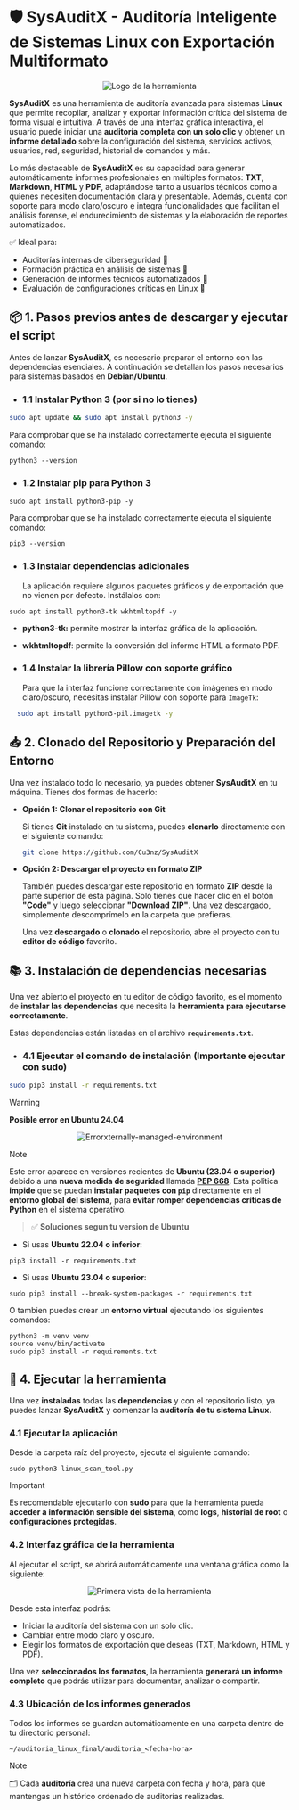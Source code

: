 # 🛡️ SysAuditX - Auditoría Inteligente de Sistemas Linux con Exportación Multiformato

<p align="center">
  <img src="https://i.imgur.com/hTKCzdz.png" alt="Logo de la herramienta">
</p>

**SysAuditX** es una herramienta de auditoría avanzada para sistemas **Linux** que permite recopilar, analizar y exportar información crítica del sistema de forma visual e intuitiva. A través de una interfaz gráfica interactiva, el usuario puede iniciar una **auditoría completa con un solo clic** y obtener un **informe detallado** sobre la configuración del sistema, servicios activos, usuarios, red, seguridad, historial de comandos y más.

Lo más destacable de **SysAuditX** es su capacidad para generar automáticamente informes profesionales en múltiples formatos: **TXT**, **Markdown**, **HTML** y **PDF**, adaptándose tanto a usuarios técnicos como a quienes necesiten documentación clara y presentable. Además, cuenta con soporte para modo claro/oscuro e integra funcionalidades que facilitan el análisis forense, el endurecimiento de sistemas y la elaboración de reportes automatizados.

✅ Ideal para:
- Auditorías internas de ciberseguridad 🔐  
- Formación práctica en análisis de sistemas 🧪  
- Generación de informes técnicos automatizados 📄  
- Evaluación de configuraciones críticas en Linux 🧰

## 📦 1. Pasos previos antes de descargar y ejecutar el script

Antes de lanzar **SysAuditX**, es necesario preparar el entorno con las dependencias esenciales. A continuación se detallan los pasos necesarios para sistemas basados en **Debian/Ubuntu**.

- ###  1.1 Instalar Python 3 (por si no lo tienes)

 ```bash
 sudo apt update && sudo apt install python3 -y
 ```
Para comprobar que se ha instalado correctamente ejecuta el siguiente comando: 

```
python3 --version
```

- ### 1.2 Instalar pip para Python 3

```
sudo apt install python3-pip -y
```
Para comprobar que se ha instalado correctamente ejecuta el siguiente comando: 

``` 
pip3 --version
````
- ### 1.3 Instalar dependencias adicionales
  La aplicación requiere algunos paquetes gráficos y de exportación que no vienen por defecto. Instálalos con:
  
```
sudo apt install python3-tk wkhtmltopdf -y
```
- **python3-tk:** permite mostrar la interfaz gráfica de la aplicación.
- **wkhtmltopdf**: permite la conversión del informe HTML a formato PDF.
  
- ### 1.4 Instalar la librería Pillow con soporte gráfico
  
  Para que la interfaz funcione correctamente con imágenes en modo claro/oscuro, necesitas instalar Pillow con soporte para `ImageTk`:

```bash
  sudo apt install python3-pil.imagetk -y
```


## 📥 2. Clonado del Repositorio y Preparación del Entorno 

Una vez instalado todo lo necesario, ya puedes obtener **SysAuditX** en tu máquina. Tienes dos formas de hacerlo:

- **Opción 1: Clonar el repositorio con Git**

  Si tienes **Git** instalado en tu sistema, puedes **clonarlo** directamente con el siguiente comando:

   ```bash
  git clone https://github.com/Cu3nz/SysAuditX
  
    ```
- **Opción 2: Descargar el proyecto en formato ZIP**
    
    También puedes descargar este repositorio en formato **ZIP** desde la parte superior de esta       página. Solo tienes que hacer clic en el botón **"Code"** y luego seleccionar **"Download          ZIP"**. Una vez descargado, simplemente descomprímelo en la carpeta que prefieras.

    Una vez **descargado** o **clonado** el repositorio, abre el proyecto con tu **editor de código** favorito.
  
## 📚 3. Instalación de dependencias necesarias

 Una vez abierto el proyecto en tu editor de código favorito, es el momento de **instalar las dependencias** que necesita la **herramienta para ejecutarse correctamente**.
 
 Estas dependencias están listadas en el archivo **`requirements.txt`**.

 - ### 4.1 Ejecutar el comando de instalación (Importante ejecutar con **sudo**)

  ```bash
sudo pip3 install -r requirements.txt
  ```
> [!WARNING]
> **Posible error en Ubuntu 24.04**

<p align="center">
  <img src="https://i.imgur.com/hnUqkKu.png" alt="Errorxternally-managed-environment">
</p>

>[!NOTE]
>Este error aparece en versiones recientes de **Ubuntu (23.04 o superior)** debido a una **nueva medida de seguridad** llamada **[PEP 668](https://peps.python.org/pep-0668/)**. Esta política **impide** que se puedan **instalar paquetes con `pip`** directamente en el **entorno global del sistema**, para **evitar romper dependencias críticas de Python** en el sistema operativo.

> ✅  **Soluciones segun tu version de Ubuntu**

- Si usas **Ubuntu 22.04 o inferior**:

```
pip3 install -r requirements.txt
```
- Si usas **Ubuntu 23.04 o superior**: 

``` 
sudo pip3 install --break-system-packages -r requirements.txt
```

  O tambien puedes crear un **entorno virtual** ejecutando los siguientes comandos: 

```
python3 -m venv venv
source venv/bin/activate
sudo pip3 install -r requirements.txt
```
## 🚀 4. Ejecutar la herramienta

  Una vez **instaladas** todas las **dependencias** y con el repositorio listo, ya puedes lanzar **SysAuditX** y comenzar la **auditoría de tu sistema Linux**.

### 4.1 Ejecutar la aplicación

Desde la carpeta raíz del proyecto, ejecuta el siguiente comando:

```
sudo python3 linux_scan_tool.py
```
> [!IMPORTANT]
> Es recomendable ejecutarlo con **sudo** para que la herramienta pueda **acceder a información sensible del sistema**, como **logs**, **historial de root** o **configuraciones protegidas**.

### 4.2 Interfaz gráfica de la herramienta

Al ejecutar el script, se abrirá automáticamente una ventana gráfica como la siguiente:

<p align="center">
  <img src="https://i.imgur.com/yv9pFzc.png" alt="Primera vista de la herramienta">
</p>

Desde esta interfaz podrás:

- Iniciar la auditoría del sistema con un solo clic.
- Cambiar entre modo claro y oscuro.
- Elegir los formatos de exportación que deseas (TXT, Markdown, HTML y PDF).

Una vez **seleccionados los formatos**, la herramienta **generará un informe completo** que podrás utilizar para documentar, analizar o compartir.

### 4.3 Ubicación de los informes generados
Todos los informes se guardan automáticamente en una carpeta dentro de tu directorio personal:

```
~/auditoria_linux_final/auditoria_<fecha-hora>

```
>[!NOTE]
>🗂️ Cada **auditoría** crea una nueva carpeta con fecha y hora, para que mantengas un histórico ordenado de auditorías realizadas.








